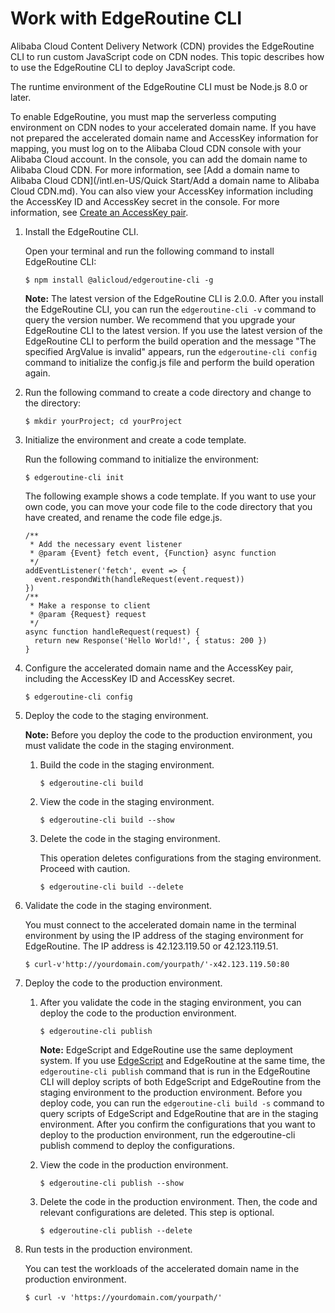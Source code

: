 # Work with EdgeRoutine CLI

Alibaba Cloud Content Delivery Network \(CDN\) provides the EdgeRoutine CLI to run custom JavaScript code on CDN nodes. This topic describes how to use the EdgeRoutine CLI to deploy JavaScript code.

The runtime environment of the EdgeRoutine CLI must be Node.js 8.0 or later.

To enable EdgeRoutine, you must map the serverless computing environment on CDN nodes to your accelerated domain name. If you have not prepared the accelerated domain name and AccessKey information for mapping, you must log on to the Alibaba Cloud CDN console with your Alibaba Cloud account. In the console, you can add the domain name to Alibaba Cloud CDN. For more information, see [Add a domain name to Alibaba Cloud CDN](/intl.en-US/Quick Start/Add a domain name to Alibaba Cloud CDN.md). You can also view your AccessKey information including the AccessKey ID and AccessKey secret in the console. For more information, see [Create an AccessKey pair]().

1.  Install the EdgeRoutine CLI.

    Open your terminal and run the following command to install EdgeRoutine CLI:

    ```
    $ npm install @alicloud/edgeroutine-cli -g
    ```

    **Note:** The latest version of the EdgeRoutine CLI is 2.0.0. After you install the EdgeRoutine CLI, you can run the `edgeroutine-cli -v` command to query the version number. We recommend that you upgrade your EdgeRoutine CLI to the latest version. If you use the latest version of the EdgeRoutine CLI to perform the build operation and the message "The specified ArgValue is invalid" appears, run the `edgeroutine-cli config` command to initialize the config.js file and perform the build operation again.

2.  Run the following command to create a code directory and change to the directory:

    ```
    $ mkdir yourProject; cd yourProject
    ```

3.  Initialize the environment and create a code template.

    Run the following command to initialize the environment:

    ```
    $ edgeroutine-cli init
    ```

    The following example shows a code template. If you want to use your own code, you can move your code file to the code directory that you have created, and rename the code file edge.js.

    ```
    /**
     * Add the necessary event listener
     * @param {Event} fetch event, {Function} async function
     */
    addEventListener('fetch', event => {
      event.respondWith(handleRequest(event.request))
    })
    /**
     * Make a response to client
     * @param {Request} request
     */
    async function handleRequest(request) {
      return new Response('Hello World!', { status: 200 })
    }
    ```

4.  Configure the accelerated domain name and the AccessKey pair, including the AccessKey ID and AccessKey secret.

    ```
    $ edgeroutine-cli config
    ```

5.  Deploy the code to the staging environment.

    **Note:** Before you deploy the code to the production environment, you must validate the code in the staging environment.

    1.  Build the code in the staging environment.

        ```
        $ edgeroutine-cli build
        ```

    2.  View the code in the staging environment.

        ```
        $ edgeroutine-cli build --show
        ```

    3.  Delete the code in the staging environment.

        This operation deletes configurations from the staging environment. Proceed with caution.

        ```
        $ edgeroutine-cli build --delete
        ```

6.  Validate the code in the staging environment.

    You must connect to the accelerated domain name in the terminal environment by using the IP address of the staging environment for EdgeRoutine. The IP address is 42.123.119.50 or 42.123.119.51.

    ```
    $ curl-v'http://yourdomain.com/yourpath/'-x42.123.119.50:80
    ```

7.  Deploy the code to the production environment.

    1.  After you validate the code in the staging environment, you can deploy the code to the production environment.

        ```
        $ edgeroutine-cli publish
        ```

        **Note:** EdgeScript and EdgeRoutine use the same deployment system. If you use [EdgeScript](/intl.en-US/EdgeScript/Introduction/Overview.md) and EdgeRoutine at the same time, the `edgeroutine-cli publish` command that is run in the EdgeRoutine CLI will deploy scripts of both EdgeScript and EdgeRoutine from the staging environment to the production environment. Before you deploy code, you can run the `edgeroutine-cli build -s` command to query scripts of EdgeScript and EdgeRoutine that are in the staging environment. After you confirm the configurations that you want to deploy to the production environment, run the edgeroutine-cli publish commend to deploy the configurations.

    2.  View the code in the production environment.

        ```
        $ edgeroutine-cli publish --show
        ```

    3.  Delete the code in the production environment. Then, the code and relevant configurations are deleted. This step is optional.

        ```
        $ edgeroutine-cli publish --delete
        ```

8.  Run tests in the production environment.

    You can test the workloads of the accelerated domain name in the production environment.

    ```
    $ curl -v 'https://yourdomain.com/yourpath/'
    ```


